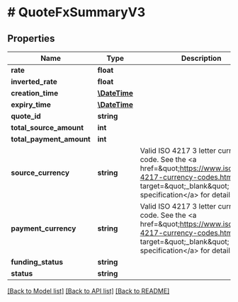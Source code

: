 # # QuoteFxSummaryV3

## Properties

Name | Type | Description | Notes
------------ | ------------- | ------------- | -------------
**rate** | **float** |  | 
**inverted_rate** | **float** |  | [optional] 
**creation_time** | [**\DateTime**](\DateTime.md) |  | 
**expiry_time** | [**\DateTime**](\DateTime.md) |  | [optional] 
**quote_id** | **string** |  | 
**total_source_amount** | **int** |  | 
**total_payment_amount** | **int** |  | 
**source_currency** | **string** | Valid ISO 4217 3 letter currency code. See the &lt;a href&#x3D;\&quot;https://www.iso.org/iso-4217-currency-codes.html\&quot; target&#x3D;\&quot;_blank\&quot; a&gt;ISO specification&lt;/a&gt; for details. | 
**payment_currency** | **string** | Valid ISO 4217 3 letter currency code. See the &lt;a href&#x3D;\&quot;https://www.iso.org/iso-4217-currency-codes.html\&quot; target&#x3D;\&quot;_blank\&quot; a&gt;ISO specification&lt;/a&gt; for details. | 
**funding_status** | **string** |  | 
**status** | **string** |  | 

[[Back to Model list]](../../README.md#documentation-for-models) [[Back to API list]](../../README.md#documentation-for-api-endpoints) [[Back to README]](../../README.md)



